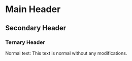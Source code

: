 # Main Header

## Secondary Header

### Ternary Header

Normal text: This text is normal without any modifications.